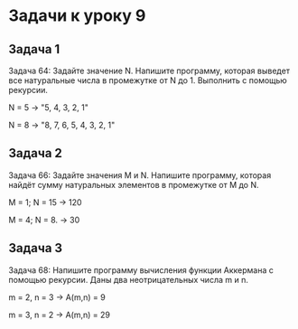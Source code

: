 # Задачи к уроку 9

## Задача 1

Задача 64: Задайте значение N. Напишите программу, которая выведет все натуральные числа в промежутке от N до 1. Выполнить с помощью рекурсии.

N = 5 -> "5, 4, 3, 2, 1"

N = 8 -> "8, 7, 6, 5, 4, 3, 2, 1"

## Задача 2

Задача 66: Задайте значения M и N. Напишите программу, которая найдёт сумму натуральных элементов в промежутке от M до N.

M = 1; N = 15 -> 120

M = 4; N = 8. -> 30

## Задача 3

Задача 68: Напишите программу вычисления функции Аккермана с помощью рекурсии. Даны два неотрицательных числа m и n.

m = 2, n = 3 -> A(m,n) = 9

m = 3, n = 2 -> A(m,n) = 29